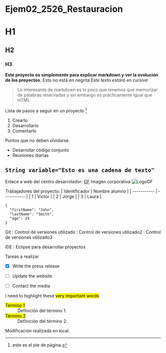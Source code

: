 # Ejem02_2526_Restauracion

# H1
## H2
### H3
**Este proyecto es simplemente para explicar markdown y ver la evolución de los proyectos.** Esto no está en negrita
*Este texto estará en cursiva* 
> Lo interesante de markdown es lo poco que tenemos que memorizar de palabras reservadas y sin embargo es prácticamente igual que HTML


Lista de pasos a seguir en un proyecto [^1]
1. Crearlo
2. Desarrollarlo
3. Comentarlo

Puntos que no deben olvidarse.
- Desarrollar código conjunto
- Reuniones diarias

`String variable="Esto es una cadena de texto"`
---
Enlace a web del centro desarrolador:  	[GF](https://www.gregoriofer.com)
Imagen corporativa 	![LogoGF](https://gregoriofer.com/logo.jpg)

Trabajadores del proyecto:
| Identificador | Nombre alumno |
| ----------- | ----------- |
| 1 | Victor |
| 2 | Jorge | 
| 3 | Laura | 

```
{
  "firstName": "John",
  "lastName": "Smith",
  "age": 25
}
```


Git
: Control de versiones utilizado
: Control de versiones utilizado2
: Control de versiones utilizado3

IDE
: Eclipse para desarrollar proyectos

Tareas a realizar
- [x] Write the press release
- [ ] Update the website
- [ ] Contact the media



I need to highlight these <mark>very important words</mark>

<dl>
  <dt><mark>Término 1</mark></dt>
  <dd>Definición del término 1.</dd>
  
  <dt><mark>Término 2</mark></dt>
  <dd>Definición del término 2.</dd>
</dl>

Modificación realizada en local.


[^1]: este es el pie de página. 
  

